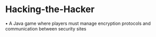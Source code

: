 # Hacking-the-Hacker
• A Java game where players must manage encryption protocols and communication between security sites
